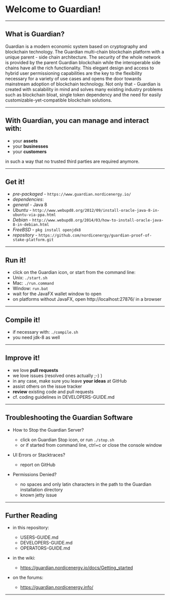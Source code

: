 
# Welcome to Guardian! #

----
## What is Guardian? ##

Guardian is a modern economic system based on cryptography and blockchain technology. The Guardian multi-chain blockchain platform with a unique parent - side chain architecture. The security of the whole network is provided by the parent Guardian blockchain while the interoperable side chains have all the rich functionality. This elegant design and access to hybrid user permissioning capabilities are the key to the flexibility necessary for a variety of use cases and opens the door towards mainstream adoption of blockchain technology. Not only that - Guardian is created with scalability in mind and solves many existing industry problems such as blockchain bloat, single token dependency and the need for easily customizable-yet-compatible blockchain solutions.
 
 ----
## With Guardian, you can manage and interact with: ##

 - your **assets**
 - your **businesses**
 - your **customers**

in such a way that no trusted third parties are required anymore.

----
## Get it! ##

  - *pre-packaged* - `https://www.guardian.nordicenergy.io/`
  - *dependencies*:
  - *general* - Java 8
  - *Ubuntu* - `http://www.webupd8.org/2012/09/install-oracle-java-8-in-ubuntu-via-ppa.html`
  - *Debian* - `http://www.webupd8.org/2014/03/how-to-install-oracle-java-8-in-debian.html`
  - *FreeBSD* - `pkg install openjdk8`
  - *repository* - `https://github.com/nordicenergy/guardian-proof-of-stake-platform.git`
  
----
## Run it! ##

  - click on the Guardian icon, or start from the command line:
  - Unix: `./start.sh`
  - Mac: `./run.command`
  - Window: `run.bat`
  - wait for the JavaFX wallet window to open
  - on platforms without JavaFX, open http://localhost:27876/ in a browser

----
## Compile it! ##

  - if necessary with: `./compile.sh`
  - you need jdk-8 as well

----
## Improve it! ##

  - we love **pull requests**
  - we love issues (resolved ones actually ;-) )
  - in any case, make sure you leave **your ideas** at GitHub
  - assist others on the issue tracker
  - **review** existing code and pull requests
  - cf. coding guidelines in DEVELOPERS-GUIDE.md

----
## Troubleshooting the Guardian Software ##

  - How to Stop the Guardian Server?
    - click on Guardian Stop icon, or run `./stop.sh`
    - or if started from command line, ctrl+c or close the console window

  - UI Errors or Stacktraces?
    - report on GitHub

  - Permissions Denied?
    - no spaces and only latin characters in the path to the Guardian installation directory
    - known jetty issue

----
## Further Reading ##

  - in this repository:
    - USERS-GUIDE.md
    - DEVELOPERS-GUIDE.md
    - OPERATORS-GUIDE.md

  - in the wiki:
    - https://guardian.nordicenergy.io/docs/Getting_started

  - on the forums:
    - https://guardian.nordicenergy.info/
    
----

